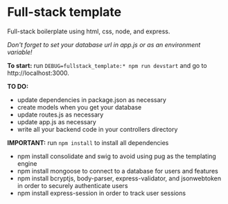 # Full-stack template

Full-stack boilerplate using html, css, node, and express.

*Don't forget to set your database url in app.js or as an environment variable!*

**To start:** run `DEBUG=fullstack_template:* npm run devstart` and go to http://localhost:3000.


**TO DO:**
* update dependencies in package.json as necessary
* create models when you get your database
* update routes.js as necessary
* update app.js as necessary
* write all your backend code in your controllers directory


**IMPORTANT:** run `npm install` to install all dependencies
* npm install consolidate and swig to avoid using pug as the templating engine
* npm install mongoose to connect to a database for users and features
* npm install bcryptjs, body-parser, express-validator, and jsonwebtoken in order to securely authenticate users
* npm install express-session in order to track user sessions
